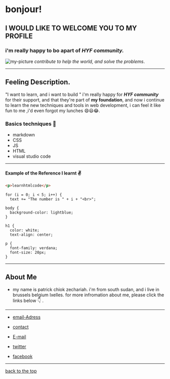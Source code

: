 # bonjour!

## I WOULD LIKE TO WELCOME YOU TO MY PROFILE

### i'm really happy to bo apart of **_HYF community._**

![my-picture](https://www.facebook.com/HackYFutureBE/videos/312615900015980/?t=0)
_contribute to help the world, and solve the problems_.

---

## Feeling Description.

"I want to learn, and i want to build " i'm really happy for **_HYF community_** for their support, and that they're part of **my foundation**, and now i continue to learn the new techniques and tools in web development, i can feel it like fun to me ,i'd even forgot my lunches :smile::smiley::joy:.

### Basics techniques :green_heart:

- markdown
- CSS
- JS
- HTML
- visual studio code

---

#### Example of the Reference I learnt :v:

```html
<p>learnhtmlcode</p>
```
```
for (i = 0; i < 5; i++) {
  text += "The number is " + i + "<br>";
```
```                  
body {
  background-color: lightblue;
}

h1 {
  color: white;
  text-align: center;

p {
  font-family: verdana;
  font-size: 20px;
}       

```

---

## About Me

- my name is patrick chiok zechariah. i'm from south sudan, and i live in brussels belgium Ixelles. 
  for more infromation about me, please click the links below :point_down: .
---
- [email-Adress](av-hergé-21/3-1050-brussels)

- [contact](+447307222428)

- [E-mail](chiokzechzrizh@gmail.com)

- [twitter](https://twitter.com/chiokwith_replie)

- [facebook](https://www.facebook.com/profile.php?id=100007519815651)
---
[back to the top](#bonjour)


